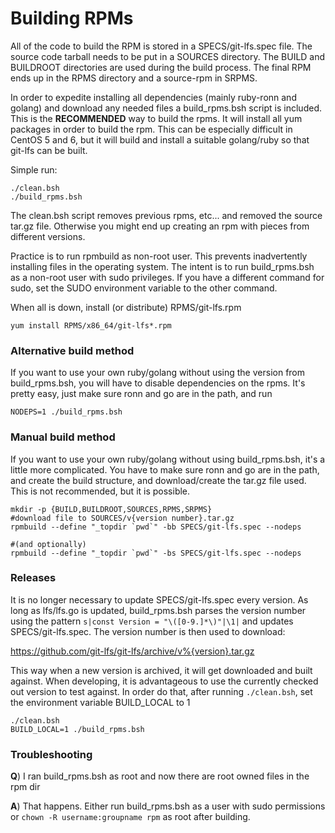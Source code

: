 # Building RPMs #

All of the code to build the RPM is stored in a SPECS/git-lfs.spec file. The
source code tarball needs to be put in a SOURCES directory. The BUILD and
BUILDROOT directories are used during the build process. The final RPM ends up
in the RPMS directory and a source-rpm in SRPMS.

In order to expedite installing all dependencies (mainly ruby-ronn and golang)
and download any needed files a build_rpms.bsh script is included. This is the
**RECOMMENDED** way to build the rpms. It will install all yum packages in
order to build the rpm. This can be especially difficult in CentOS 5 and 6,
but it will build and install a suitable golang/ruby so that git-lfs can be
built.

Simple run:

```
./clean.bsh
./build_rpms.bsh
```

The clean.bsh script removes previous rpms, etc... and removed the source
tar.gz file. Otherwise you might end up creating an rpm with pieces from
different versions.

Practice is to run rpmbuild as non-root user. This prevents inadvertently
installing files in the operating system. The intent is to run build_rpms.bsh
as a non-root user with sudo privileges. If you have a different command for
sudo, set the SUDO environment variable to the other command.

When all is down, install (or distribute) RPMS/git-lfs.rpm

```
yum install RPMS/x86_64/git-lfs*.rpm
```

### Alternative build method ###

If you want to use your own ruby/golang without using the version from
build_rpms.bsh, you will have to disable dependencies on the rpms. It's pretty
easy, just make sure ronn and go are in the path, and run

```
NODEPS=1 ./build_rpms.bsh
```

### Manual build method ###

If you want to use your own ruby/golang without using build_rpms.bsh, it's a
little more complicated. You have to make sure ronn and go are in the path,
and create the build structure, and download/create the tar.gz file used. This
is not recommended, but it is possible.

```
mkdir -p {BUILD,BUILDROOT,SOURCES,RPMS,SRPMS}
#download file to SOURCES/v{version number}.tar.gz
rpmbuild --define "_topdir `pwd`" -bb SPECS/git-lfs.spec --nodeps

#(and optionally)
rpmbuild --define "_topdir `pwd`" -bs SPECS/git-lfs.spec --nodeps
```

### Releases ###

It is no longer necessary to update SPECS/git-lfs.spec every version. As long
as lfs/lfs.go is updated, build_rpms.bsh parses the version number using the
pattern ```s|const Version = "\([0-9.]*\)"|\1|``` and updates
SPECS/git-lfs.spec. The version number is then used to download:

https://github.com/git-lfs/git-lfs/archive/v%{version}.tar.gz

This way when a new version is archived, it will get downloaded and built
against. When developing, it is advantageous to use the currently checked out
version to test against. In order do that, after running ```./clean.bsh```,
set the environment variable BUILD_LOCAL to 1

```
./clean.bsh
BUILD_LOCAL=1 ./build_rpms.bsh
```

### Troubleshooting ###

**Q**) I ran build_rpms.bsh as root and now there are root owned files in the 
rpm dir

**A**) That happens. Either run build_rpms.bsh as a user with sudo permissions
or ```chown -R username:groupname rpm``` as root after building.